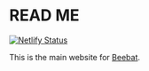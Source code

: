 # READ ME

[![Netlify Status](https://api.netlify.com/api/v1/badges/4c649fd4-3e65-4e7c-a523-ae06eded2b8f/deploy-status)](https://app.netlify.com/sites/beebat-www/deploys)

This is the main website for [Beebat](https://codeberg.org/secondbounce/beebat).
